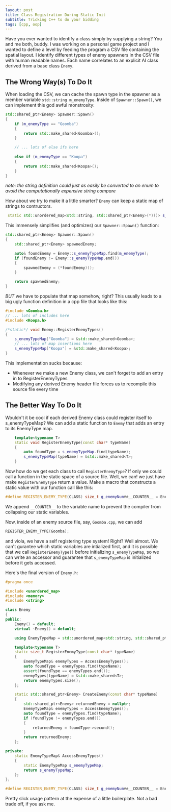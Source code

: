 ```yaml
---
layout: post
title: Class Registration During Static Init
subtitle: Tricking C++ to do your bidding
tags: [cpp, oop]
---
```


Have you ever wanted to identify a class simply by supplying a string?
You and me both, buddy. I was working on a personal game project and I wanted
to define a level by feeding the program a CSV file containing the spatial layout.
I identify different types of enemy spawners in the CSV file with human readable names.
Each name correlates to an explicit AI class derived from a base class `Enemy`.


## The Wrong Way(s) To Do It
When loading the CSV, we can cache the spawn type in the spawner as a member variable `std::string m_enemyType`.
 Inside of `Spawner::Spawn()`, we can implement this god awful monstrosity:
```cpp
std::shared_ptr<Enemy> Spawner::Spawn()
{
    if (m_enemyType == "Goomba")
    {
        return std::make_shared<Goomba>();
    }

    // ... lots of else ifs here
    
    else if (m_enemyType == "Koopa")
    {
        return std::make_shared<Koopa>();
    }
}
```
*note: the string definition could just as easily be converted to an enum to avoid the computationally expensive string compare*

How about we try to make it a little smarter? `Enemy` can keep a static map of strings to contructors.

```cpp
 static std::unordered_map<std::string, std::shared_ptr<Enemy>(*)()> s_enemyTypeMap;
```

This immensely simplifies (and optimizes) our `Spawner::Spawn()` function:
```cpp
std::shared_ptr<Enemy> Spawner::Spawn()
{
    std::shared_ptr<Enemy> spawnedEnemy;

    auto& foundEnemy = Enemy::s_enemyTypeMap.find(m_enemyType);
    if (foundEnemy != Enemy::s_enemyTypeMap.end())
    {
        spawnedEnemy = (*foundEnemy)();
    }

    return spawnedEnemy;
}
```

*BUT* we have to populate that map somehow, right? This usually leads to a big ugly function definition in a cpp file that looks like this:
```cpp
#include <Goomba.h>
// ... lots of includes here
#include <Koopa.h>

/*static*/ void Enemy::RegisterEnemyTypes()
{
    s_enemyTypeMap["Goomba"] = &std::make_shared<Goomba>;
    // ... lots of map insertions here
    s_enemyTypeMap["Koopa"] = &std::make_shared<Koopa>;
}
```
This implementation sucks because:
* Whenever we make a new Enemy class, we can't forget to add an entry in to RegisterEnemyTypes
* Modifying any derived Enemy header file forces us to recompile this source file every time

## The Better Way To Do It
Wouldn't it be cool if each derived Enemy class could register itself to s_enemyTypeMap? We can add a static function to `Enemy` that adds an entry to its EnemyType map.
```cpp
    template<typename T>
    static void RegisterEnemyType(const char* typeName)
    {
        auto foundType = s_enemyTypeMap.find(typeName);
        s_enemyTypeMap[typeName] = &std::make_shared<T>;
    }
```

Now how do we get each class to call `RegisterEnemyType`? If only we could call a function in the static space of a source file. Well, we can! we just have make  `RegisterEnemyType` return a value. Make a macro that constructs a static value with our function call like this:
```cpp
#define REGISTER_ENEMY_TYPE(CLASS) size_t g_enemyNum##__COUNTER__ = Enemy::RegisterEnemyType<CLASS>(#CLASS)
```
We append `__COUNTER__` to the variable name to prevent the compiler from collapsing our static variables.

Now, inside of an enemy source file, say, `Goomba.cpp`, we can add
```cpp
REGISTER_ENEMY_TYPE(Goomba);
```
and viola, we have a self registering type system! Right? Well almost. We can't gurantee which static variables are intialized first, and it is possible that we call `RegisterEnemyType()` before initializing `s_enemyTypeMap`, so we can write an accessor and guarantee that `s_enemyTypeMap` is initialized before it gets accessed.

Here's the final version of `Enemy.h`:
```cpp
#pragma once

#include <unordered_map>
#include <memory>
#include <string>

class Enemy
{
public:
    Enemy() = default;
    virtual ~Enemy() = default;

    using EnemyTypeMap = std::unordered_map<std::string, std::shared_ptr<Enemy>(*)()>;

    template<typename T>
    static size_t RegisterEnemyType(const char* typeName)
    {
        EnemyTypeMap& enemyTypes = AccessEnemyTypes();
        auto foundType = enemyTypes.find(typeName);
        assert(foundType == enemyTypes.end());
        enemyTypes[typeName] = &std::make_shared<T>;
        return enemyTypes.size();
    };

    static std::shared_ptr<Enemy> CreateEnemy(const char* typeName)
    {
        std::shared_ptr<Enemy> returnedEnemy = nullptr;
        EnemyTypeMap& enemyTypes = AccessEnemyTypes();
        auto foundType = enemyTypes.find(typeName);
        if (foundType != enemyTypes.end())
        {
            returnedEnemy = foundType->second();
        }
        return returnedEnemy;
    };

private:
    static EnemyTypeMap& AccessEnemyTypes()
    {
        static EnemyTypeMap s_enemyTypeMap;
        return s_enemyTypeMap;
    };
};

#define REGISTER_ENEMY_TYPE(CLASS) size_t g_enemyNum##__COUNTER__ = Enemy::RegisterEnemyType<CLASS>(#CLASS);

```

Pretty slick usage pattern at the expense of a little boilerplate. Not a bad trade off, if you ask me.